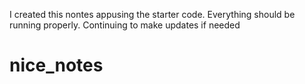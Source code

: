 I created this nontes appusing the starter code. Everything should be running properly. Continuing to make updates if needed
# nice_notes
